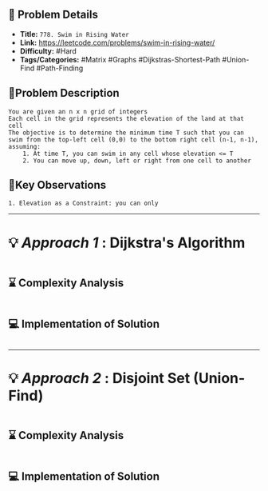 ## 📝 Problem Details

- **Title:** `778. Swim in Rising Water`
- **Link:** https://leetcode.com/problems/swim-in-rising-water/
- **Difficulty:** #Hard 
- **Tags/Categories:** #Matrix #Graphs #Dijkstras-Shortest-Path #Union-Find #Path-Finding 

## 🧪Problem Description

```
You are given an n x n grid of integers
Each cell in the grid represents the elevation of the land at that cell
The objective is to determine the minimum time T such that you can swim from the top-left cell (0,0) to the bottom right cell (n-1, n-1), assuming:
	1. At time T, you can swim in any cell whose elevation <= T
	2. You can move up, down, left or right from one cell to another

```

## 🔭Key Observations

```
1. Elevation as a Constraint: you can only 
```

---

# 💡 *Approach 1* : Dijkstra's Algorithm

```

```

## ⌛ Complexity Analysis

```

```

## 💻 Implementation of Solution

```cpp

```



--- 


# 💡 *Approach 2* : Disjoint Set (Union-Find)

```

```

## ⌛ Complexity Analysis

```

```

## 💻 Implementation of Solution

```cpp

```
